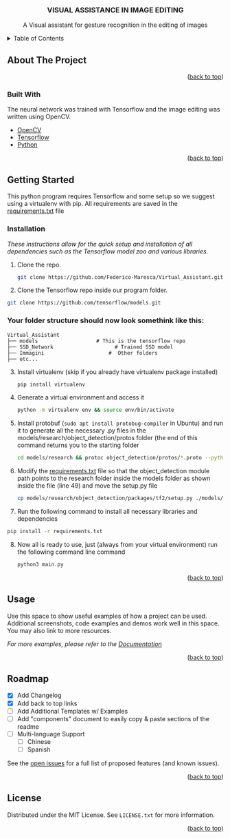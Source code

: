<div id="top"></div>
<br />
<div align="center">

  <h3 align="center">VISUAL ASSISTANCE IN IMAGE EDITING</h3>

  <p align="center">
    A Visual assistant for gesture recognition in the editing of images
  </p>
</div>



<!-- TABLE OF CONTENTS -->
<details>
  <summary>Table of Contents</summary>
  <ol>
    <li>
      <a href="#about-the-project">About The Project</a>
      <ul>
        <li><a href="#built-with">Built With</a></li>
      </ul>
    </li>
    <li>
      <a href="#getting-started">Getting Started</a>
      <ul>
        <li><a href="#prerequisites">Prerequisites</a></li>
        <li><a href="#installation">Installation</a></li>
      </ul>
    </li>
    <li><a href="#usage">Usage</a></li>
    <li><a href="#roadmap">Roadmap</a></li>
    <li><a href="#contributing">Contributing</a></li>
    <li><a href="#license">License</a></li>
    <li><a href="#contact">Contact</a></li>
    <li><a href="#acknowledgments">Acknowledgments</a></li>
  </ol>
</details>



<!-- ABOUT THE PROJECT -->
## About The Project



<p align="right">(<a href="#top">back to top</a>)</p>



### Built With

The neural network was trained with Tensorflow and the image editing was written using OpenCV.

* [OpenCV](https://opencv.org/)
* [Tensorflow](https://www.tensorflow.org/)
* [Python](https://https://www.python.org/)

<p align="right">(<a href="#top">back to top</a>)</p>



<!-- GETTING STARTED -->
## Getting Started

This python program requires Tensorflow and some setup so we suggest using a virtualenv with pip. All requirements are saved in the [requirements.txt](https://github.com/Federico-Maresca/Virtual_Assistant/blob/master/requirements.txt) file


### Installation

_These instructions allow for the quick setup and installation of all dependencies such as the Tensorflow model zoo and various libraries._

1. Clone the repo.
   ```sh
   git clone https://github.com/Federico-Maresca/Virtual_Assistant.git
   ```
2.  Clone the Tensorflow repo inside our program folder.
   ```sh
   git clone https://github.com/tensorflow/models.git
   ```
### Your folder structure should now look somethink like this:

    Virtual_Assistant
    ├── models                   # This is the tensorflow repo
    ├── SSD_Network                    # Trained SSD model
    ├── Immagini                     #  Other folders
    ├── etc...                    
    
3. Install virtualenv (skip if you already have virtualenv package installed)
   ```sh
   pip install virtualenv 
   ```
4. Generate a virtual environment and access it
   ```sh
   python -m virtualenv env && source env/bin/activate
   ```
5. Install protobuf (```sudo apt install protobug-compiler``` in Ubuntu) and run it to generate all the necessary .py files in the models/research/object_detection/protos folder (the end of this command returns you to the starting folder
   ```sh
   cd models/research && protoc object_detection/protos/*.proto --python_out=. && cd ../..
   ```
6. Modify the [requirements.txt](https://github.com/Federico-Maresca/Virtual_Assistant/blob/master/requirements.txt) file so that the object_detection module path points to the research folder inside the models folder as shown inside the file (line 49) and move the setup.py file 
     ```sh
   cp models/research/object_detection/packages/tf2/setup.py ./models/research
   ```
8.  Run the following command to install all necessary libraries and dependencies
   ```sh
   pip install -r requirements.txt
   ```
8. Now all is ready to use, just (always from your virtual  environment) run the following command line command
   ```sh
   python3 main.py
   ```
<p align="right">(<a href="#top">back to top</a>)</p>



<!-- USAGE EXAMPLES -->
## Usage

Use this space to show useful examples of how a project can be used. Additional screenshots, code examples and demos work well in this space. You may also link to more resources.

_For more examples, please refer to the [Documentation](https://example.com)_

<p align="right">(<a href="#top">back to top</a>)</p>



<!-- ROADMAP -->
## Roadmap

- [x] Add Changelog
- [x] Add back to top links
- [ ] Add Additional Templates w/ Examples
- [ ] Add "components" document to easily copy & paste sections of the readme
- [ ] Multi-language Support
    - [ ] Chinese
    - [ ] Spanish

See the [open issues](https://github.com/othneildrew/Best-README-Template/issues) for a full list of proposed features (and known issues).

<p align="right">(<a href="#top">back to top</a>)</p>



<!-- LICENSE -->
## License

Distributed under the MIT License. See `LICENSE.txt` for more information.

<p align="right">(<a href="#top">back to top</a>)</p>

